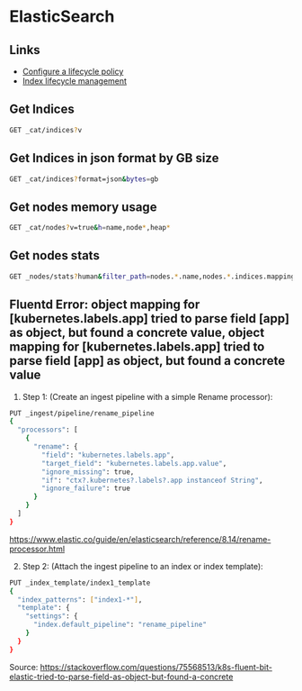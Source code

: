 # ElasticSearch

## Links

* [Configure a lifecycle policy](https://www.elastic.co/guide/en/elasticsearch/reference/current/set-up-lifecycle-policy.html)
* [Index lifecycle management](https://www.elastic.co/guide/en/observability/current/apm-ilm-how-to.html)

## Get Indices

```sh
GET _cat/indices?v
```

## Get Indices in json format by GB size

```sh
GET _cat/indices?format=json&bytes=gb
```

## Get nodes memory usage

```sh
GET _cat/nodes?v=true&h=name,node*,heap*
```

## Get nodes stats

```sh
GET _nodes/stats?human&filter_path=nodes.*.name,nodes.*.indices.mappings.total_estimated_overhead*,nodes.*.jvm.mem.heap_max*
```

## Fluentd Error: object mapping for [kubernetes.labels.app] tried to parse field [app] as object, but found a concrete value, object mapping for [kubernetes.labels.app] tried to parse field [app] as object, but found a concrete value

1. Step 1: (Create an ingest pipeline with a simple Rename processor):

```sh
PUT _ingest/pipeline/rename_pipeline
{
  "processors": [
    {
      "rename": {
        "field": "kubernetes.labels.app",
        "target_field": "kubernetes.labels.app.value",
        "ignore_missing": true,
        "if": "ctx?.kubernetes?.labels?.app instanceof String",
        "ignore_failure": true
      }
    }
  ]
}
```

https://www.elastic.co/guide/en/elasticsearch/reference/8.14/rename-processor.html

2. Step 2: (Attach the ingest pipeline to an index or index template):

```sh
PUT _index_template/index1_template
{
  "index_patterns": ["index1-*"],
  "template": {
    "settings": {
      "index.default_pipeline": "rename_pipeline"
    }
  }
}
```

Source: https://stackoverflow.com/questions/75568513/k8s-fluent-bit-elastic-tried-to-parse-field-as-object-but-found-a-concrete
